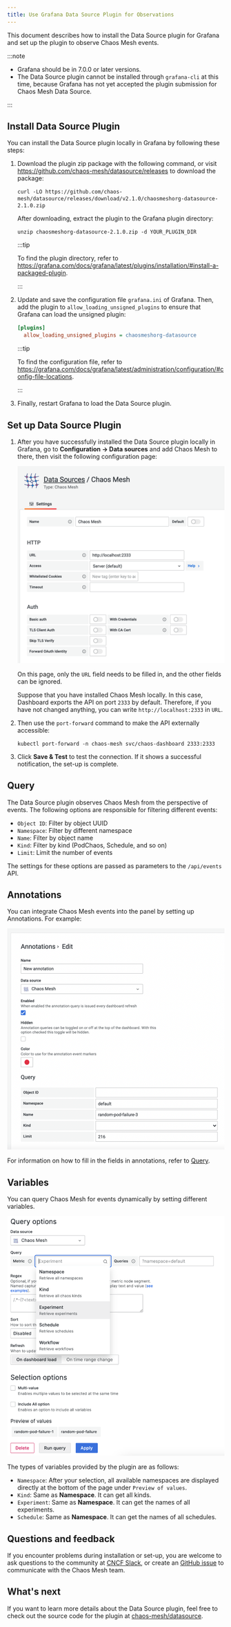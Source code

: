 ```yaml
---
title: Use Grafana Data Source Plugin for Observations
---
```


This document describes how to install the Data Source plugin for Grafana and set up the plugin to observe Chaos Mesh events.

:::note

- Grafana should be in 7.0.0 or later versions.
- The Data Source plugin cannot be installed through `grafana-cli` at this time, because Grafana has not yet accepted the plugin submission for Chaos Mesh Data Source.

:::

## Install Data Source Plugin

You can install the Data Source plugin locally in Grafana by following these steps:

1. Download the plugin zip package with the following command, or visit https://github.com/chaos-mesh/datasource/releases to download the package:

   ```shell
   curl -LO https://github.com/chaos-mesh/datasource/releases/download/v2.1.0/chaosmeshorg-datasource-2.1.0.zip
   ```

   After downloading, extract the plugin to the Grafana plugin directory:

   ```shell
   unzip chaosmeshorg-datasource-2.1.0.zip -d YOUR_PLUGIN_DIR
   ```

   :::tip

   To find the plugin directory, refer to https://grafana.com/docs/grafana/latest/plugins/installation/#install-a-packaged-plugin.

   :::

2. Update and save the configuration file `grafana.ini` of Grafana. Then, add the plugin to `allow_loading_unsigned_plugins` to ensure that Grafana can load the unsigned plugin:

   ```ini
   [plugins]
     allow_loading_unsigned_plugins = chaosmeshorg-datasource
   ```

   :::tip

   To find the configuration file, refer to https://grafana.com/docs/grafana/latest/administration/configuration/#config-file-locations.

   :::

3. Finally, restart Grafana to load the Data Source plugin.

## Set up Data Source Plugin

1. After you have successfully installed the Data Source plugin locally in Grafana, go to **Configuration -> Data sources** and add Chaos Mesh to there, then visit the following configuration page:

   ![Configuration page](img/grafana/settings.png)

   On this page, only the `URL` field needs to be filled in, and the other fields can be ignored.

   Suppose that you have installed Chaos Mesh locally. In this case, Dashboard exports the API on port `2333` by default. Therefore, if you have not changed anything, you can write `http://localhost:2333` in `URL`.

2. Then use the `port-forward` command to make the API externally accessible:

   ```shell
   kubectl port-forward -n chaos-mesh svc/chaos-dashboard 2333:2333
   ```

3. Click **Save & Test** to test the connection. If it shows a successful notification, the set-up is complete.

## Query

The Data Source plugin observes Chaos Mesh from the perspective of events. The following options are responsible for filtering different events:

- `Object ID`: Filter by object UUID
- `Namespace`: Filter by different namespace
- `Name`: Filter by object name
- `Kind`: Filter by kind (PodChaos, Schedule, and so on)
- `Limit`: Limit the number of events

The settings for these options are passed as parameters to the `/api/events` API.

## Annotations

You can integrate Chaos Mesh events into the panel by setting up Annotations. For example:

![Annotations](img/grafana/annotations.png)

For information on how to fill in the fields in annotations, refer to [Query](#query).

## Variables

You can query Chaos Mesh for events dynamically by setting different variables.

![Variables](https://raw.githubusercontent.com/chaos-mesh/datasource/master/src/img/variables.png)

The types of variables provided by the plugin are as follows:

- `Namespace`: After your selection, all available namespaces are displayed directly at the bottom of the page under `Preview of values`.
- `Kind`: Same as **Namespace**. It can get all kinds.
- `Experiment`: Same as **Namespace**. It can get the names of all experiments.
- `Schedule`: Same as **Namespace**. It can get the names of all schedules.

## Questions and feedback

If you encounter problems during installation or set-up, you are welcome to ask questions to the community at [CNCF Slack](https://cloud-native.slack.com/archives/C0193VAV272), or create an [GitHub issue](https://github.com/chaos-mesh/datasource/issues) to communicate with the Chaos Mesh team.

## What's next

If you want to learn more details about the Data Source plugin, feel free to check out the source code for the plugin at [chaos-mesh/datasource](https://github.com/chaos-mesh/datasource).
